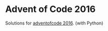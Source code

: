 # Advent of Code 2016
Solutions for [adventofcode 2016](http://adventofcode.com/2016). (with Python)
